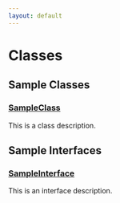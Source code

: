 ```yaml
---
layout: default
---
```

# Classes
## Sample Classes

### [SampleClass](/Sample-Classes/SampleClass.md)


This is a class description.


## Sample Interfaces

### [SampleInterface](/Sample-Interfaces/SampleInterface.md)


This is an interface description.


